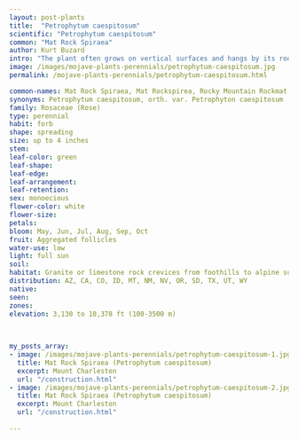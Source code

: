 ```yaml
---
layout: post-plants
title:  "Petrophytum caespitosum"
scientific: "Petrophytum caespitosum"
common: "Mat Rock Spiraea"
author: Kurt Buzard
intro: "The plant often grows on vertical surfaces and hangs by its roots, which cling to cracks in rock. The stems are thick and very short, covered densely in rosettes of oval leaves. Both surfaces of the leaves are lightly covered in short fine hairs, which may not be obvious without close inspection. It produces many inflorescences which are spikelike clusters of flowers arising on erect peduncles up to 4 in (10 cm) tall. Each inflorescence is packed with flowers, each with five tiny white petals, many whiskery stamens, and usually 5 hairy pistils. The flower parts dry and may fall away, leaving a cluster of developing fruits, follicles containing the seeds."
image: /images/mojave-plants-perennials/petrophytum-caespitosum.jpg
permalink: /mojave-plants-perennials/petrophytum-caespitosum.html

common-names: Mat Rock Spiraea, Mat Rockspirea, Rocky Mountain Rockmat, Dwarf Spiraea, Petrophytum, Tufted Rockmat
synonyms: Petrophytum caespitosum, orth. var. Petrophyton caespitosum
family: Rosaceae (Rose)
type: perennial
habit: forb
shape: spreading
size: up to 4 inches
stem: 
leaf-color: green
leaf-shape: 
leaf-edge: 
leaf-arrangement: 
leaf-retention: 
sex: monoecious
flower-color: white
flower-size: 
petals: 
bloom: May, Jun, Jul, Aug, Sep, Oct
fruit: Aggregated follicles
water-use: low
light: full sun
soil: 
habitat: Granite or limestone rock crevices from foothills to alpine summits
distribution: AZ, CA, CO, ID, MT, NM, NV, OR, SD, TX, UT, WY
native: 
seen: 
zones: 
elevation: 3,130 to 10,378 ft (100-3500 m)
 
   

my_posts_array:
- image: /images/mojave-plants-perennials/petrophytum-caespitosum-1.jpg
  title: Mat Rock Spiraea (Petrophytum caespitosum)
  excerpt: Mount Charleston
  url: "/construction.html"
- image: /images/mojave-plants-perennials/petrophytum-caespitosum-2.jpg
  title: Mat Rock Spiraea (Petrophytum caespitosum)
  excerpt: Mount Charleston
  url: "/construction.html"
 
---
```

  
  
 <p></p>
  
